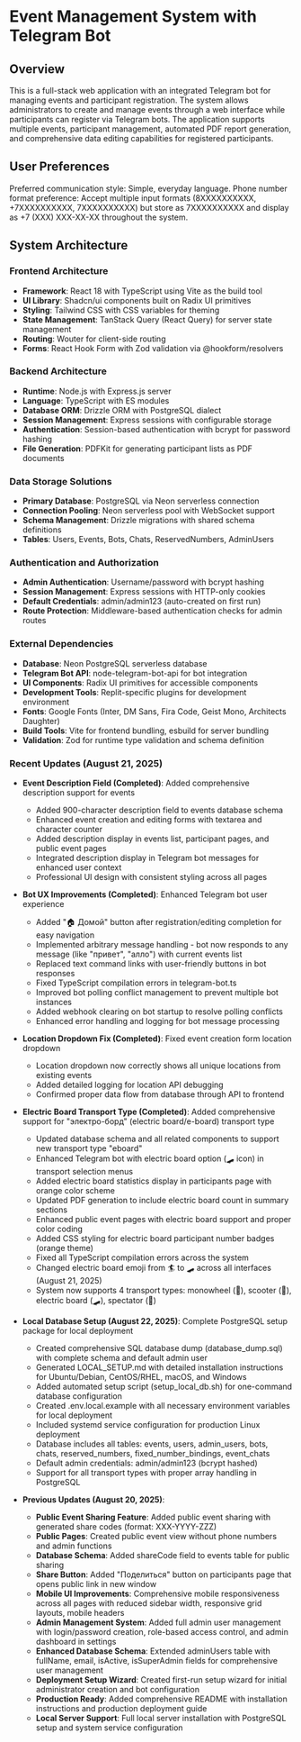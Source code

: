 # Event Management System with Telegram Bot

## Overview

This is a full-stack web application with an integrated Telegram bot for managing events and participant registration. The system allows administrators to create and manage events through a web interface while participants can register via Telegram bots. The application supports multiple events, participant management, automated PDF report generation, and comprehensive data editing capabilities for registered participants.

## User Preferences

Preferred communication style: Simple, everyday language.
Phone number format preference: Accept multiple input formats (8XXXXXXXXXX, +7XXXXXXXXXX, 7XXXXXXXXXX) but store as 7XXXXXXXXXX and display as +7 (XXX) XXX-XX-XX throughout the system.

## System Architecture

### Frontend Architecture
- **Framework**: React 18 with TypeScript using Vite as the build tool
- **UI Library**: Shadcn/ui components built on Radix UI primitives
- **Styling**: Tailwind CSS with CSS variables for theming
- **State Management**: TanStack Query (React Query) for server state management
- **Routing**: Wouter for client-side routing
- **Forms**: React Hook Form with Zod validation via @hookform/resolvers

### Backend Architecture
- **Runtime**: Node.js with Express.js server
- **Language**: TypeScript with ES modules
- **Database ORM**: Drizzle ORM with PostgreSQL dialect
- **Session Management**: Express sessions with configurable storage
- **Authentication**: Session-based authentication with bcrypt for password hashing
- **File Generation**: PDFKit for generating participant lists as PDF documents

### Data Storage Solutions
- **Primary Database**: PostgreSQL via Neon serverless connection
- **Connection Pooling**: Neon serverless pool with WebSocket support
- **Schema Management**: Drizzle migrations with shared schema definitions
- **Tables**: Users, Events, Bots, Chats, ReservedNumbers, AdminUsers

### Authentication and Authorization
- **Admin Authentication**: Username/password with bcrypt hashing
- **Session Management**: Express sessions with HTTP-only cookies
- **Default Credentials**: admin/admin123 (auto-created on first run)
- **Route Protection**: Middleware-based authentication checks for admin routes

### External Dependencies

- **Database**: Neon PostgreSQL serverless database
- **Telegram Bot API**: node-telegram-bot-api for bot integration
- **UI Components**: Radix UI primitives for accessible components
- **Development Tools**: Replit-specific plugins for development environment
- **Fonts**: Google Fonts (Inter, DM Sans, Fira Code, Geist Mono, Architects Daughter)
- **Build Tools**: Vite for frontend bundling, esbuild for server bundling
- **Validation**: Zod for runtime type validation and schema definition

### Recent Updates (August 21, 2025)

- **Event Description Field (Completed)**: Added comprehensive description support for events
  - Added 900-character description field to events database schema
  - Enhanced event creation and editing forms with textarea and character counter
  - Added description display in events list, participant pages, and public event pages
  - Integrated description display in Telegram bot messages for enhanced user context
  - Professional UI design with consistent styling across all pages

- **Bot UX Improvements (Completed)**: Enhanced Telegram bot user experience
  - Added "🏠 Домой" button after registration/editing completion for easy navigation
  - Implemented arbitrary message handling - bot now responds to any message (like "привет", "алло") with current events list
  - Replaced text command links with user-friendly buttons in bot responses
  - Fixed TypeScript compilation errors in telegram-bot.ts
  - Improved bot polling conflict management to prevent multiple bot instances
  - Added webhook clearing on bot startup to resolve polling conflicts
  - Enhanced error handling and logging for bot message processing
  
- **Location Dropdown Fix (Completed)**: Fixed event creation form location dropdown
  - Location dropdown now correctly shows all unique locations from existing events
  - Added detailed logging for location API debugging
  - Confirmed proper data flow from database through API to frontend

- **Electric Board Transport Type (Completed)**: Added comprehensive support for "электро-борд" (electric board/e-board) transport type
  - Updated database schema and all related components to support new transport type "eboard"
  - Enhanced Telegram bot with electric board option (🛹 icon) in transport selection menus
  - Added electric board statistics display in participants page with orange color scheme
  - Updated PDF generation to include electric board count in summary sections
  - Enhanced public event pages with electric board support and proper color coding
  - Added CSS styling for electric board participant number badges (orange theme)
  - Fixed all TypeScript compilation errors across the system
  - Changed electric board emoji from 🏄 to 🛹 across all interfaces (August 21, 2025)
  - System now supports 4 transport types: monowheel (🛞), scooter (🛴), electric board (🛹), spectator (👀)

- **Local Database Setup (August 22, 2025)**: Complete PostgreSQL setup package for local deployment
  - Created comprehensive SQL database dump (database_dump.sql) with complete schema and default admin user
  - Generated LOCAL_SETUP.md with detailed installation instructions for Ubuntu/Debian, CentOS/RHEL, macOS, and Windows
  - Added automated setup script (setup_local_db.sh) for one-command database configuration
  - Created .env.local.example with all necessary environment variables for local deployment
  - Included systemd service configuration for production Linux deployment
  - Database includes all tables: events, users, admin_users, bots, chats, reserved_numbers, fixed_number_bindings, event_chats
  - Default admin credentials: admin/admin123 (bcrypt hashed)
  - Support for all transport types with proper array handling in PostgreSQL

- **Previous Updates (August 20, 2025)**:
  - **Public Event Sharing Feature**: Added public event sharing with generated share codes (format: XXX-YYYY-ZZZ)
  - **Public Pages**: Created public event view without phone numbers and admin functions
  - **Database Schema**: Added shareCode field to events table for public sharing
  - **Share Button**: Added "Поделиться" button on participants page that opens public link in new window
  - **Mobile UI Improvements**: Comprehensive mobile responsiveness across all pages with reduced sidebar width, responsive grid layouts, mobile headers
  - **Admin Management System**: Added full admin user management with login/password creation, role-based access control, and admin dashboard in settings
  - **Enhanced Database Schema**: Extended adminUsers table with fullName, email, isActive, isSuperAdmin fields for comprehensive user management
  - **Deployment Setup Wizard**: Created first-run setup wizard for initial administrator creation and bot configuration
  - **Production Ready**: Added comprehensive README with installation instructions and production deployment guide
  - **Local Server Support**: Full local server installation with PostgreSQL setup and system service configuration